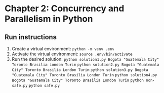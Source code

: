# Chapter 2: Concurrency and Parallelism in Python 

## Run instructions

1. Create a virtual environment:
`python -m venv .env`
2. Activate the virtual environment:
`source .env/bin/activate`
3. Run the desired solution:
`python solution1.py Bogota "Guatemala City" Toronto Brasilia London Turin`
`python solution2.py Bogota "Guatemala City" Toronto Brasilia London Turin`
`python solution3.py Bogota "Guatemala City" Toronto Brasilia London Turin`
`python solution4.py Bogota "Guatemala City" Toronto Brasilia London Turin`
`python non-safe.py`
`python safe.py`
